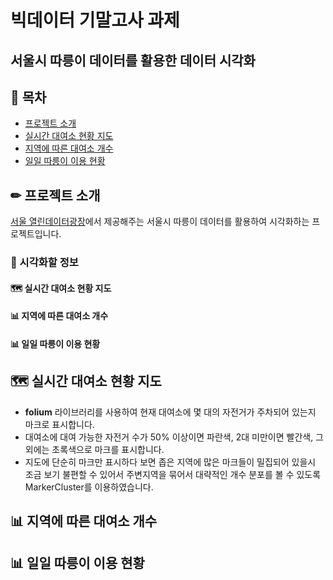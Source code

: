 # 빅데이터 기말고사 과제
## 서울시 따릉이 데이터를 활용한 데이터 시각화

## 📃 목차
- [프로젝트 소개](#프로젝트-소개)
- [실시간 대여소 현황 지도](#실시간-대여소-현황-지도)
- [지역에 따른 대여소 개수](#지역에-따른-대여소-개수)
- [일일 따릉이 이용 현황](#일일-따릉이-이용-현황)

## ✏ 프로젝트 소개
[서울 열린데이터광장](#https://data.seoul.go.kr/)에서 제공해주는 서울시 따릉이 데이터를 활용하여 시각화하는 프로젝트입니다.

### 👀 시각화할 정보
#### 🗺 실시간 대여소 현황 지도
#### 📊 지역에 따른 대여소 개수
#### 📊 일일 따릉이 이용 현황


## 🗺 실시간 대여소 현황 지도
- **folium** 라이브러리를 사용하여 현재 대여소에 몇 대의 자전거가 주차되어 있는지 마크로 표시합니다.
- 대여소에 대여 가능한 자전거 수가 50% 이상이면 파란색, 2대 미만이면 빨간색, 그 외에는 초록색으로 마크를 표시합니다.
- 지도에 단순히 마크만 표시하다 보면 좁은 지역에 많은 마크들이 밀집되어 있을시 조금 보기 불편할 수 있어서 주변지역을 묶어서 대략적인 개수 분포를 볼 수 있도록 MarkerCluster를 이용하였습니다.




## 📊 지역에 따른 대여소 개수

## 📊 일일 따릉이 이용 현황
